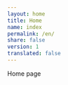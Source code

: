 ```yaml
---
layout: home
title: Home
name: index
permalink: /en/
share: false
version: 1
translated: false
---
```


Home page
